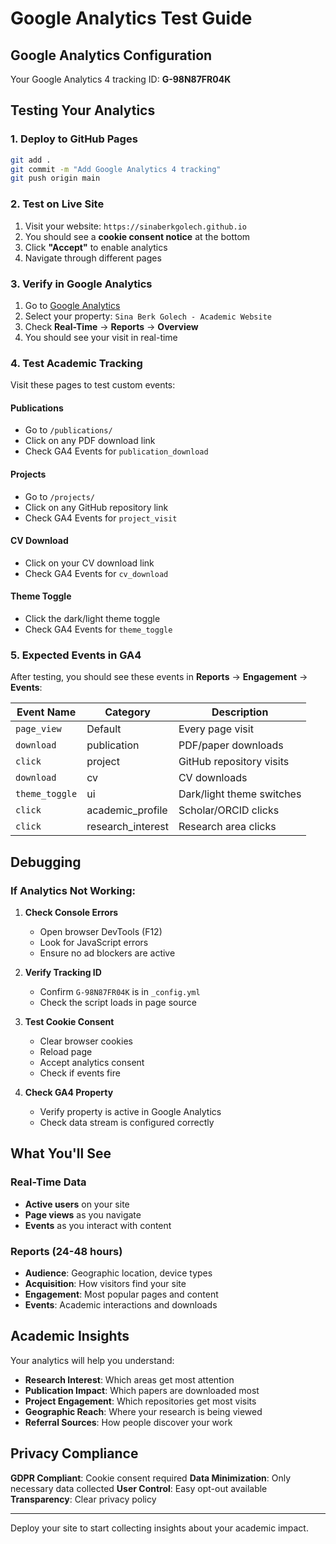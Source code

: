 # Google Analytics Test Guide

## Google Analytics Configuration

Your Google Analytics 4 tracking ID: **G-98N87FR04K**

## Testing Your Analytics

### 1. Deploy to GitHub Pages
```bash
git add .
git commit -m "Add Google Analytics 4 tracking"
git push origin main
```

### 2. Test on Live Site
1. Visit your website: `https://sinaberkgolech.github.io`
2. You should see a **cookie consent notice** at the bottom
3. Click **"Accept"** to enable analytics
4. Navigate through different pages

### 3. Verify in Google Analytics
1. Go to [Google Analytics](https://analytics.google.com/)
2. Select your property: `Sina Berk Golech - Academic Website`
3. Check **Real-Time** → **Reports** → **Overview**
4. You should see your visit in real-time

### 4. Test Academic Tracking
Visit these pages to test custom events:

#### Publications
- Go to `/publications/`
- Click on any PDF download link
- Check GA4 Events for `publication_download`

#### Projects
- Go to `/projects/`
- Click on any GitHub repository link
- Check GA4 Events for `project_visit`

#### CV Download
- Click on your CV download link
- Check GA4 Events for `cv_download`

#### Theme Toggle
- Click the dark/light theme toggle
- Check GA4 Events for `theme_toggle`

### 5. Expected Events in GA4

After testing, you should see these events in **Reports** → **Engagement** → **Events**:

| Event Name | Category | Description |
|------------|----------|-------------|
| `page_view` | Default | Every page visit |
| `download` | publication | PDF/paper downloads |
| `click` | project | GitHub repository visits |
| `download` | cv | CV downloads |
| `theme_toggle` | ui | Dark/light theme switches |
| `click` | academic_profile | Scholar/ORCID clicks |
| `click` | research_interest | Research area clicks |

## Debugging

### If Analytics Not Working:

1. **Check Console Errors**
   - Open browser DevTools (F12)
   - Look for JavaScript errors
   - Ensure no ad blockers are active

2. **Verify Tracking ID**
   - Confirm `G-98N87FR04K` is in `_config.yml`
   - Check the script loads in page source

3. **Test Cookie Consent**
   - Clear browser cookies
   - Reload page
   - Accept analytics consent
   - Check if events fire

4. **Check GA4 Property**
   - Verify property is active in Google Analytics
   - Check data stream is configured correctly

## What You'll See

### Real-Time Data
- **Active users** on your site
- **Page views** as you navigate
- **Events** as you interact with content

### Reports (24-48 hours)
- **Audience**: Geographic location, device types
- **Acquisition**: How visitors find your site
- **Engagement**: Most popular pages and content
- **Events**: Academic interactions and downloads

## Academic Insights

Your analytics will help you understand:

- **Research Interest**: Which areas get most attention
- **Publication Impact**: Which papers are downloaded most
- **Project Engagement**: Which repositories get most visits
- **Geographic Reach**: Where your research is being viewed
- **Referral Sources**: How people discover your work

## Privacy Compliance

**GDPR Compliant**: Cookie consent required
**Data Minimization**: Only necessary data collected
**User Control**: Easy opt-out available
**Transparency**: Clear privacy policy

---

Deploy your site to start collecting insights about your academic impact. 